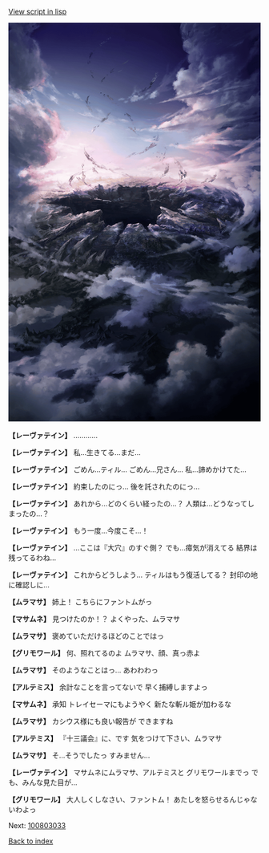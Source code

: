 [View script in lisp](../scripts/100803031.txt)

![101_hole.png](../images/backgrounds/101_hole.png)

**【レーヴァテイン】**
…………

**【レーヴァテイン】**
私…生きてる…まだ…

**【レーヴァテイン】**
ごめん…ティル…
ごめん…兄さん…
私…諦めかけてた…

**【レーヴァテイン】**
約束したのにっ…
後を託されたのにっ…

**【レーヴァテイン】**
あれから…どのくらい経ったの…？
人類は…どうなってしまったの…？

**【レーヴァテイン】**
もう一度…今度こそ…！

**【レーヴァテイン】**
…ここは『大穴』のすぐ側？
でも…瘴気が消えてる
結界は残ってるわね…

**【レーヴァテイン】**
これからどうしよう…
ティルはもう復活してる？
封印の地に確認しに…

**【ムラマサ】**
姉上！
こちらにファントムがっ

**【マサムネ】**
見つけたのか！？
よくやった、ムラマサ

**【ムラマサ】**
褒めていただけるほどのことではっ

**【グリモワール】**
何、照れてるのよ
ムラマサ、顔、真っ赤よ

**【ムラマサ】**
そのようなことはっ…
あわわわっ

**【アルテミス】**
余計なことを言ってないで
早く捕縛しますよっ

**【マサムネ】**
承知
トレイセーマにもようやく
新たな斬ル姫が加わるな

**【ムラマサ】**
カシウス様にも良い報告が
できますね

**【アルテミス】**
『十三議会』に、です
気をつけて下さい、ムラマサ

**【ムラマサ】**
そ…そうでしたっ
すみません…

**【レーヴァテイン】**
マサムネにムラマサ、アルテミスと
グリモワールまでっ
でも、みんな見た目が…

**【グリモワール】**
大人しくしなさい、ファントム！
あたしを怒らせるんじゃないわよっ

Next: [100803033](100803033.md)

[Back to index](index.md)
